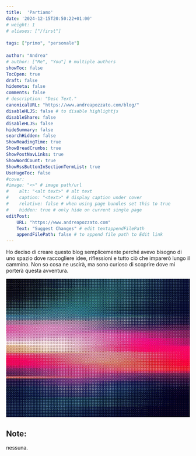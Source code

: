 ```yaml
---
title:  'Partiamo'
date: '2024-12-15T20:50:22+01:00'
# weight: 1
# aliases: ["/first"]

tags: ["primo", "personale"]

author: "Andrea"
# author: ["Me", "You"] # multiple authors
showToc: false
TocOpen: true
draft: false
hidemeta: false
comments: false
# description: "Desc Text."
canonicalURL: "https://www.andreapozzato.com/blog/"
disableHLJS: false # to disable highlightjs
disableShare: false
disableHLJS: false
hideSummary: false
searchHidden: false
ShowReadingTime: true
ShowBreadCrumbs: true
ShowPostNavLinks: true
ShowWordCount: true
ShowRssButtonInSectionTermList: true
UseHugoToc: false
#cover:
#image: "<>" # image path/url
#    alt: "<alt text>" # alt text
#    caption: "<text>" # display caption under cover
#    relative: false # when using page bundles set this to true
#    hidden: true # only hide on current single page
editPost:
    URL: "https://www.andreapozzato.com"
    Text: "Suggest Changes" # edit textappendFilePath
    appendFilePath: false # to append file path to Edit link
---
```

Ho deciso di creare questo blog semplicemente perché avevo bisogno di uno spazio dove raccogliere idee, riflessioni e tutto ciò che imparerò lungo il cammino. Non so cosa ne uscirà, ma sono curioso di scoprire dove mi porterà questa avventura.

![random image](primo.jpeg)

## Note:
nessuna.

